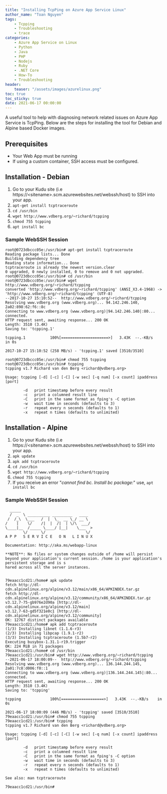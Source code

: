 ```yaml
---
title: "Installing TcpPing on Azure App Service Linux"
author_name: "Toan Nguyen"
tags:
    - Tcpping
    - Troubleshooting
    - trace
categories:
    - Azure App Service on Linux
    - Python
    - Java
    - PHP
    - Nodejs
    - Ruby
    - .NET Core
    - How-To
    - Troubleshooting
header:
    teaser: "/assets/images/azurelinux.png" 
toc: true
toc_sticky: true
date: 2021-06-17 00:00:00
---
```


A useful tool to help with diagnosing network related issues on Azure App Service is TcpPing.  Below are the steps for installing the tool for Debian and Alpine based Docker images.

## Prerequisites

- Your Web App must be running
- If using a custom container, SSH access must be configured.

## Installation - Debian

1. Go to your Kudu site (i.e https://\<sitename>\.scm.azurewebsites.net/webssh/host) to SSH  into your app.
2. `apt-get install tcptraceroute`
3. 	`cd /usr/bin`
4. `wget http://www.vdberg.org/~richard/tcpping`
5. `chmod 755 tcpping`
6. `apt install bc`

### Sample WebSSH Session

```
root@0723dbccc05e:/usr/bin# apt-get install tcptraceroute
Reading package lists... Done
Building dependency tree
Reading state information... Done
tcptraceroute is already the newest version.clear
0 upgraded, 0 newly installed, 0 to remove and 0 not upgraded.
root@0723dbccc05e:/usr/bin# cd /usr/bin
root@0723dbccc05e:/usr/bin# wget http://www.vdberg.org/~richard/tcpping
converted 'http://www.vdberg.org/~richard/tcpping' (ANSI_X3.4-1968) -> 'http://www.vdberg.org/~richard/tcpping' (UTF-8)
--2017-10-27 15:10:52--  http://www.vdberg.org/~richard/tcpping
Resolving www.vdberg.org (www.vdberg.org)... 94.142.246.140, 2a02:898:62:f6::8c
Connecting to www.vdberg.org (www.vdberg.org)|94.142.246.140|:80... connected.
HTTP request sent, awaiting response... 200 OK
Length: 3510 (3.4K)
Saving to: 'tcpping.1'

tcpping.1           100%[=====================>]   3.43K  --.-KB/s   in 0s

2017-10-27 15:10:52 (258 MB/s) - 'tcpping.1' saved [3510/3510]

root@0723dbccc05e:/usr/bin# chmod 755 tcpping
root@0723dbccc05e:/usr/bin# tcpping
tcpping v1.7 Richard van den Berg <richard@vdberg.org>

Usage: tcpping [-d] [-c] [-C] [-w sec] [-q num] [-x count] ipaddress [port]

        -d   print timestamp before every result
        -c   print a columned result line
        -C   print in the same format as fping's -C option
        -w   wait time in seconds (defaults to 3)
        -r   repeat every n seconds (defaults to 1)
        -x   repeat n times (defaults to unlimited)
```

## Installation - Alpine

1. Go to your Kudu site (i.e https://\<sitename>\.scm.azurewebsites.net/webssh/host) to SSH  into your app.
2. `apk update`
3. `apk add tcptraceroute`
3. 	`cd /usr/bin`
4. `wget http://www.vdberg.org/~richard/tcpping`
5. `chmod 755 tcpping`
6. If you receive an error "*cannot find bc. Install bc package:*" use, `apt install bc`

### Sample WebSSH Session

```
  _____
  /  _  \ __________ _________   ____
 /  /_\  \___   /  |  \_  __ \_/ __ \
/    |    \/    /|  |  /|  | \/\  ___/
\____|__  /_____ \____/ |__|    \___  >
        \/      \/                  \/
A P P   S E R V I C E   O N   L I N U X

Documentation: http://aka.ms/webapp-linux

**NOTE**: No files or system changes outside of /home will persist beyond your application's current session. /home is your application's persistent storage and is s
hared across all the server instances.


79eaacc1cd21:/home# apk update
fetch http://dl-cdn.alpinelinux.org/alpine/v3.12/main/x86_64/APKINDEX.tar.gz
fetch http://dl-cdn.alpinelinux.org/alpine/v3.12/community/x86_64/APKINDEX.tar.gz
v3.12.7-75-gb976e2d90a [http://dl-cdn.alpinelinux.org/alpine/v3.12/main]
v3.12.7-63-gd5f321e0c1 [http://dl-cdn.alpinelinux.org/alpine/v3.12/community]
OK: 12767 distinct packages available
79eaacc1cd21:/home# apk add tcptraceroute
(1/3) Installing libnet (1.1.6-r3)
(2/3) Installing libpcap (1.9.1-r2)
(3/3) Installing tcptraceroute (1.5b7-r2)
Executing busybox-1.31.1-r19.trigger
OK: 224 MiB in 71 packages
79eaacc1cd21:/home# cd /usr/bin
79eaacc1cd21:/usr/bin# wget http://www.vdberg.org/~richard/tcpping
--2021-06-17 18:00:09--  http://www.vdberg.org/~richard/tcpping
Resolving www.vdberg.org (www.vdberg.org)... 136.144.244.145, 2a01:7c8:d006:f0::1
Connecting to www.vdberg.org (www.vdberg.org)|136.144.244.145|:80... connected.
HTTP request sent, awaiting response... 200 OK
Length: 3510 (3.4K)
Saving to: 'tcpping'

tcpping             100%[===================>]   3.43K  --.-KB/s    in 0s

2021-06-17 18:00:09 (446 MB/s) - 'tcpping' saved [3510/3510]
79eaacc1cd21:/usr/bin# chmod 755 tcpping
79eaacc1cd21:/usr/bin# tcpping
tcpping v1.7 Richard van den Berg <richard@vdberg.org>

Usage: tcpping [-d] [-c] [-C] [-w sec] [-q num] [-x count] ipaddress [port]

        -d   print timestamp before every result
        -c   print a columned result line
        -C   print in the same format as fping's -C option
        -w   wait time in seconds (defaults to 3)
        -r   repeat every n seconds (defaults to 1)
        -x   repeat n times (defaults to unlimited)

See also: man tcptraceroute

79eaacc1cd21:/usr/bin#
```